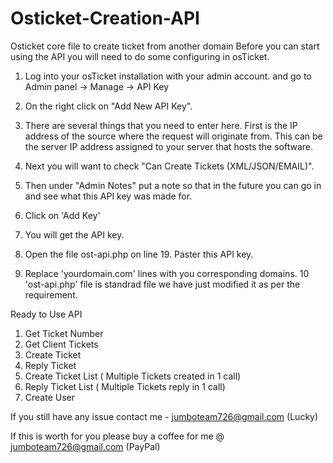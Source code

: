 # Osticket-Creation-API
Osticket core file to create ticket from another domain
Before you can start using the API you will need to do some configuring in osTicket.  

1. Log into your osTicket installation with your admin account. and go to Admin panel -> Manage -> API Key
2. On the right click on "Add New API Key".
3. There are several things that you need to enter here.  First is the IP address of the source where the request will originate from. 
   This can be the server IP address assigned to your server that hosts the software. 
4. Next you will want to check "Can Create Tickets (XML/JSON/EMAIL)".  
5. Then under "Admin Notes" put a note so that in the future you can go in and see what this API key was made for.  
6. Click on 'Add Key'
7. You will get the API key.


8. Open the file ost-api.php on line 19. Paster this API key.
9. Replace 'yourdomain.com' lines with you corresponding domains.
10 'ost-api.php' file is standrad file we have just modified it as per the requirement.
 
 
 
 Ready to Use API
 1. Get Ticket Number
 2. Get Client Tickets
 3. Create Ticket
 4. Reply Ticket
 5. Create Ticket List ( Multiple Tickets created in 1 call)
 6. Reply Ticket List ( Multiple Tickets reply in 1 call)
 7. Create User
 
 
 
 
 
If you still have any issue contact me - jumboteam726@gmail.com (Lucky)
	

If this is worth for you please buy a coffee for me @ jumboteam726@gmail.com (PayPal)



